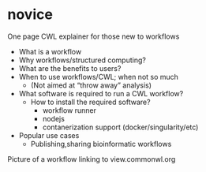 # novice

One page CWL explainer for those new to workflows

- What is a workflow
- Why workflows/structured computing?
- What are the benefits to users?
- When to use workflows/CWL; when not so much
  - (Not aimed at “throw away” analysis)
- What software is required to run a CWL workflow?
  - How to install the required software?
    - workflow runner
    - nodejs
    - contanerization support (docker/singularity/etc)
- Popular use cases
  - Publishing,sharing bioinformatic workflows

Picture of a workflow linking to view.commonwl.org

